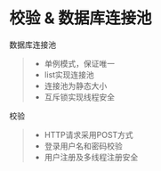 
校验 & 数据库连接池
================
数据库连接池
> * 单例模式，保证唯一
> * list实现连接池
> * 连接池为静态大小
> * 互斥锁实现线程安全

校验
> * HTTP请求采用POST方式
> * 登录用户名和密码校验
> * 用户注册及多线程注册安全